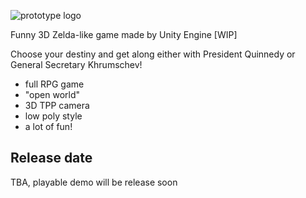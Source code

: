 ![prototype logo](https://i.imgur.com/ro7rUI4.png)






Funny 3D Zelda-like game made by Unity Engine [WIP]

Choose your destiny and get along either with President Quinnedy or General Secretary Khrumschev!

- full RPG game
- "open world"
- 3D TPP camera
- low poly style
- a lot of fun!

## Release date
TBA, playable demo will be release soon
